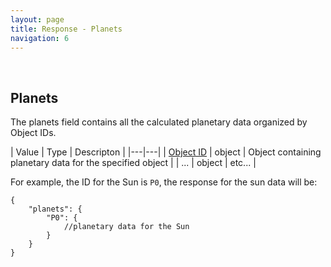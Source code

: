 ```yaml
---
layout: page
title: Response - Planets
navigation: 6
---
```


<style>
	.inner a {
		color: royalblue;
		font-weight: bold;
	}
	.inner code {
		font-size: 100%;
	}
	.navigation li {
		padding: 5px;
	}
	@media (min-width: 745px) {
		.sidebar {
			width: 30%;
		}
	}
</style>

<br>

## Planets

The planets field contains all the calculated planetary data organized by Object IDs.

| Value | Type | Descripton |
|---|---|
| [Object ID](astrologico/res_data.html) | object | Object containing planetary data for the specified object |
| ... | object | etc... |

For example, the ID for the Sun is `P0`, the response for the sun data will be:

```
{
	"planets": {
		"P0": {
			//planetary data for the Sun
		}
	}
}
```

<br><br><br>
